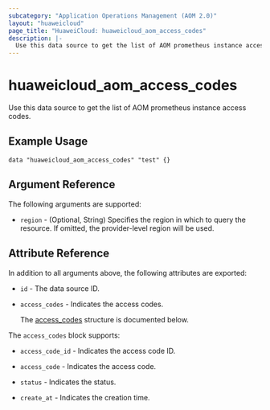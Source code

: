```yaml
---
subcategory: "Application Operations Management (AOM 2.0)"
layout: "huaweicloud"
page_title: "HuaweiCloud: huaweicloud_aom_access_codes"
description: |-
  Use this data source to get the list of AOM prometheus instance access codes.
---
```


# huaweicloud_aom_access_codes

Use this data source to get the list of AOM prometheus instance access codes.

## Example Usage

```hcl
data "huaweicloud_aom_access_codes" "test" {}
```

## Argument Reference

The following arguments are supported:

* `region` - (Optional, String) Specifies the region in which to query the resource.
  If omitted, the provider-level region will be used.

## Attribute Reference

In addition to all arguments above, the following attributes are exported:

* `id` - The data source ID.

* `access_codes` - Indicates the access codes.

  The [access_codes](#access_codes_struct) structure is documented below.

<a name="access_codes_struct"></a>
The `access_codes` block supports:

* `access_code_id` - Indicates the access code ID.

* `access_code` - Indicates the access code.

* `status` - Indicates the status.

* `create_at` - Indicates the creation time.
